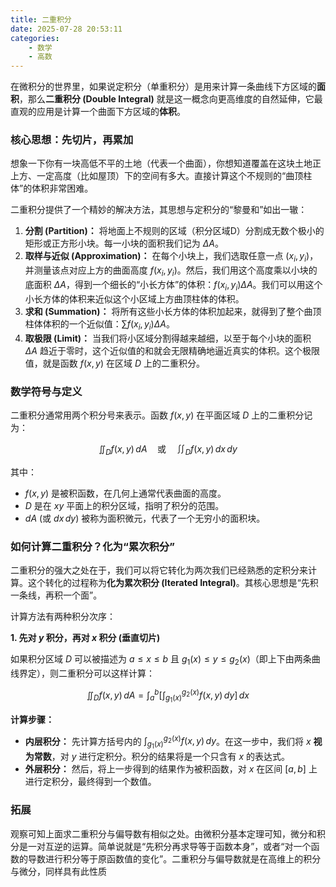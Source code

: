 ```yaml
---
title: 二重积分
date: 2025-07-28 20:53:11
categories:
    - 数学
    - 高数
---
```


在微积分的世界里，如果说定积分（单重积分）是用来计算一条曲线下方区域的**面积**，那么**二重积分 (Double Integral)** 就是这一概念向更高维度的自然延伸，它最直观的应用是计算一个曲面下方区域的**体积**。

### 核心思想：先切片，再累加

想象一下你有一块高低不平的土地（代表一个曲面），你想知道覆盖在这块土地正上方、一定高度（比如屋顶）下的空间有多大。直接计算这个不规则的“曲顶柱体”的体积非常困难。

二重积分提供了一个精妙的解决方法，其思想与定积分的“黎曼和”如出一辙：

1.  **分割 (Partition)：** 将地面上不规则的区域（积分区域D）分割成无数个极小的矩形或正方形小块。每一小块的面积我们记为 $\Delta A$。
2.  **取样与近似 (Approximation)：** 在每个小块上，我们选取任意一点 $(x_i, y_i)$，并测量该点对应上方的曲面高度 $f(x_i, y_i)$。然后，我们用这个高度乘以小块的底面积 $\Delta A$，得到一个细长的“小长方体”的体积：$f(x_i, y_i) \Delta A$。我们可以用这个小长方体的体积来近似这个小区域上方曲顶柱体的体积。
3.  **求和 (Summation)：** 将所有这些小长方体的体积加起来，就得到了整个曲顶柱体体积的一个近似值：$\sum f(x_i, y_i) \Delta A$。
4.  **取极限 (Limit)：** 当我们将小区域分割得越来越细，以至于每个小块的面积 $\Delta A$ 趋近于零时，这个近似值的和就会无限精确地逼近真实的体积。这个极限值，就是函数 $f(x, y)$ 在区域 $D$ 上的二重积分。

### 数学符号与定义

二重积分通常用两个积分号来表示。函数 $f(x, y)$ 在平面区域 $D$ 上的二重积分记为：

$$\iint_D f(x, y) \,dA \quad \text{或} \quad \iint_D f(x, y) \,dx\,dy$$

其中：
* $f(x, y)$ 是被积函数，在几何上通常代表曲面的高度。
* $D$ 是在 $xy$ 平面上的积分区域，指明了积分的范围。
* $dA$ (或 $dx\,dy$) 被称为面积微元，代表了一个无穷小的面积块。

### 如何计算二重积分？化为“累次积分”

二重积分的强大之处在于，我们可以将它转化为两次我们已经熟悉的定积分来计算。这个转化的过程称为**化为累次积分 (Iterated Integral)**。其核心思想是“先积一条线，再积一个面”。

计算方法有两种积分次序：

**1. 先对 $y$ 积分，再对 $x$ 积分 (垂直切片)**

如果积分区域 $D$ 可以被描述为 $a \le x \le b$ 且 $g_1(x) \le y \le g_2(x)$（即上下由两条曲线界定），则二重积分可以这样计算：

$$\iint_D f(x, y) \,dA = \int_a^b \left[ \int_{g_1(x)}^{g_2(x)} f(x, y) \,dy \right] \,dx$$

**计算步骤：**
* **内层积分：** 先计算方括号内的 $\int_{g_1(x)}^{g_2(x)} f(x, y) \,dy$。在这一步中，我们将 $x$ **视为常数**，对 $y$ 进行定积分。积分的结果将是一个只含有 $x$ 的表达式。
* **外层积分：** 然后，将上一步得到的结果作为被积函数，对 $x$ 在区间 $[a, b]$ 上进行定积分，最终得到一个数值。

### 拓展

观察可知上面求二重积分与偏导数有相似之处。由微积分基本定理可知，微分和积分是一对互逆的运算。简单说就是“先积分再求导等于函数本身”，或者“对一个函数的导数进行积分等于原函数值的变化”。二重积分与偏导数就是在高维上的积分与微分，同样具有此性质